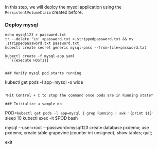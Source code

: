 In this step, we will deploy the mysql application using the `PersistentVolumeClaim` created before.

### Deploy mysql

```
echo mysql123 > password.txt
tr --delete '\n' <password.txt >.strippedpassword.txt && mv .strippedpassword.txt password.txt
kubectl create secret generic mysql-pass --from-file=password.txt

kubectl create -f mysql-app.yaml
```{{execute HOST1}}


### Verify mysql pod starts running

```
kubectl get pods -l app=mysql -o wide
```{{execute HOST1}}

*Hit Control + C to stop the command once pods are in Running state*

### Initialize a sample db

```
POD=`kubectl get pods -l app=mysql | grep Running | awk '{print $1}'`
sleep 10
kubectl exec -it $POD bash

mysql --user=root --password=mysql123
create database pxdemo;
use pxdemo;
create table grapevine (counter int unsigned);
show tables;
quit;

exit
```{{execute HOST1}}

